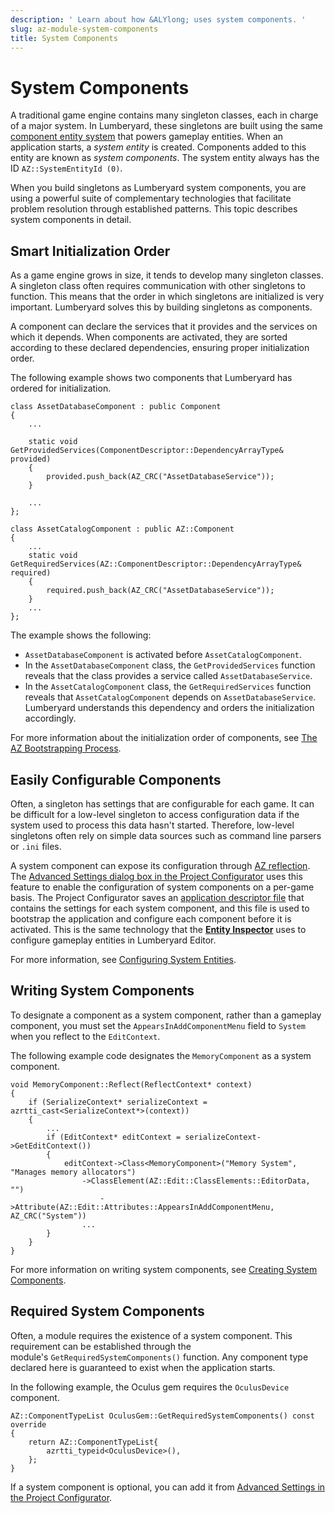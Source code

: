 ```yaml
---
description: ' Learn about how &ALYlong; uses system components. '
slug: az-module-system-components
title: System Components
---
```

# System Components<a name="az-module-system-components"></a>

A traditional game engine contains many singleton classes, each in charge of a major system\. In Lumberyard, these singletons are built using the same [component entity system](/docs/userguide/components/intro.md) that powers gameplay entities\. When an application starts, a *system entity* is created\. Components added to this entity are known as *system components*\. The system entity always has the ID `AZ::SystemEntityId (0)`\. 

When you build singletons as Lumberyard system components, you are using a powerful suite of complementary technologies that facilitate problem resolution through established patterns\. This topic describes system components in detail\. 

## Smart Initialization Order<a name="az-module-system-components-smart-initialization-order"></a>

As a game engine grows in size, it tends to develop many singleton classes\. A singleton class often requires communication with other singletons to function\. This means that the order in which singletons are initialized is very important\. Lumberyard solves this by building singletons as components\. 

A component can declare the services that it provides and the services on which it depends\. When components are activated, they are sorted according to these declared dependencies, ensuring proper initialization order\. 

The following example shows two components that Lumberyard has ordered for initialization\. 

```
class AssetDatabaseComponent : public Component
{
    ...
    
    static void GetProvidedServices(ComponentDescriptor::DependencyArrayType& provided)
    {
        provided.push_back(AZ_CRC("AssetDatabaseService"));
    }
    
    ...
};

class AssetCatalogComponent : public AZ::Component
{
    ...
    static void GetRequiredServices(AZ::ComponentDescriptor::DependencyArrayType& required)
    {
        required.push_back(AZ_CRC("AssetDatabaseService"));
    }
    ...
};
```

The example shows the following: 
+ `AssetDatabaseComponent` is activated before `AssetCatalogComponent`\.
+ In the `AssetDatabaseComponent` class, the `GetProvidedServices` function reveals that the class provides a service called `AssetDatabaseService`\.
+ In the `AssetCatalogComponent` class, the `GetRequiredServices` function reveals that `AssetCatalogComponent` depends on `AssetDatabaseService`\. Lumberyard understands this dependency and orders the initialization accordingly\. 

 

For more information about the initialization order of components, see [The AZ Bootstrapping Process](/docs/userguide/modules/bootstrap.md)\.

## Easily Configurable Components<a name="az-module-system-components-easily-configurable"></a>

Often, a singleton has settings that are configurable for each game\. It can be difficult for a low\-level singleton to access configuration data if the system used to process this data hasn't started\. Therefore, low\-level singletons often rely on simple data sources such as command line parsers or `.ini` files\. 

A system component can expose its configuration through [AZ reflection](/docs/userguide/components/entity-system-reflect-component.md)\. The [Advanced Settings dialog box in the Project Configurator](/docs/userguide/modules/system-entities-configuring.md) uses this feature to enable the configuration of system components on a per\-game basis\. The Project Configurator saves an [application descriptor file](az-module-system-entities-configuring.md#az-module-system-entities-configuring-app-descriptor-files) that contains the settings for each system component, and this file is used to bootstrap the application and configure each component before it is activated\. This is the same technology that the **[Entity Inspector](/docs/userguide/components/entity-inspector.md)** uses to configure gameplay entities in Lumberyard Editor\. 

For more information, see [Configuring System Entities](/docs/userguide/modules/system-entities-configuring.md)\.

## Writing System Components<a name="az-module-system-components-writing"></a>

To designate a component as a system component, rather than a gameplay component, you must set the `AppearsInAddComponentMenu` field to `System` when you reflect to the `EditContext`\. 

The following example code designates the `MemoryComponent` as a system component\. 

```
void MemoryComponent::Reflect(ReflectContext* context)
{
    if (SerializeContext* serializeContext = azrtti_cast<SerializeContext*>(context))
    {
        ...
        if (EditContext* editContext = serializeContext->GetEditContext())
        {
            editContext->Class<MemoryComponent>("Memory System", "Manages memory allocators")
                ->ClassElement(AZ::Edit::ClassElements::EditorData, "")
                    ->Attribute(AZ::Edit::Attributes::AppearsInAddComponentMenu, AZ_CRC("System"))
                ...
        }
    }
}
```

For more information on writing system components, see [Creating System Components](/docs/userguide/components/entity-system-pg-creating-system-components.md)\.

## Required System Components<a name="az-module-system-components-required"></a>

Often, a module requires the existence of a system component\. This requirement can be established through the module's `GetRequiredSystemComponents()` function\. Any component type declared here is guaranteed to exist when the application starts\. 

In the following example, the Oculus gem requires the `OculusDevice` component\. 

```
AZ::ComponentTypeList OculusGem::GetRequiredSystemComponents() const override
{
    return AZ::ComponentTypeList{
        azrtti_typeid<OculusDevice>(),
    };
}
```

If a system component is optional, you can add it from [Advanced Settings in the Project Configurator](/docs/userguide/modules/system-entities-configuring.md)\.